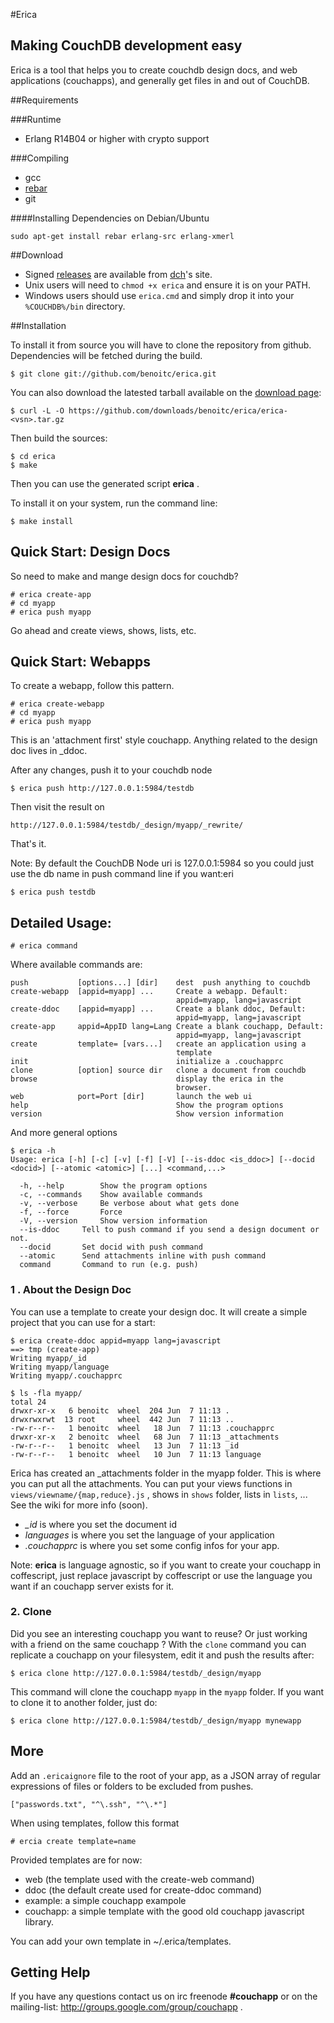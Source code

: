#Erica

## Making CouchDB development easy

Erica is a tool that helps you to create couchdb design docs,
and web applications (couchapps), and generally get files in and out
of CouchDB.

##Requirements

###Runtime
* Erlang R14B04 or higher with crypto support

###Compiling
* gcc
* [rebar](https://github.com/rebar/rebar)
* git

####Installing Dependencies on Debian/Ubuntu

    sudo apt-get install rebar erlang-src erlang-xmerl

##Download

* Signed [releases](https://people.apache.org/~dch/dist/tools/)
are available from [dch](https://twitter.com/dch__)'s site.
* Unix users will need to `chmod +x erica` and ensure it is on your PATH.
* Windows users should use `erica.cmd` and simply drop it
into your `%COUCHDB%/bin` directory.

##Installation

To install it from source you will have to clone the repository from
github. Dependencies will be fetched during the build.

    $ git clone git://github.com/benoitc/erica.git

You can also download the latested tarball available on the [download
page](https://github.com/benoitc/erica/downloads):

    $ curl -L -O https://github.com/downloads/benoitc/erica/erica-<vsn>.tar.gz

Then build the sources:

    $ cd erica
    $ make

Then you can use the generated script **erica** .

To install it on your system, run the command line:

    $ make install

## Quick Start: Design Docs

So need to make and mange design docs for couchdb?

    # erica create-app
    # cd myapp
    # erica push myapp

Go ahead and create views, shows, lists, etc.


## Quick Start: Webapps

To create a webapp, follow this pattern.

    # erica create-webapp
    # cd myapp
    # erica push myapp

This is an 'attachment first' style couchapp. Anything related to the design doc lives in _ddoc.

After any changes, push it to your couchdb node

    $ erica push http://127.0.0.1:5984/testdb

Then visit the result on

    http://127.0.0.1:5984/testdb/_design/myapp/_rewrite/

That's it.

Note: By default the CouchDB Node uri is 127.0.0.1:5984 so you could
just use the db name in push command line if you want:eri

    $ erica push testdb


## Detailed Usage:

    # erica command

Where available commands are:

    push           [options...] [dir]    dest  push anything to couchdb
    create-webapp  [appid=myapp] ...     Create a webapp. Default:
                                         appid=myapp, lang=javascript
    create-ddoc    [appid=myapp] ...     Create a blank ddoc, Default:
                                         appid=myapp, lang=javascript
    create-app     appid=AppID lang=Lang Create a blank couchapp, Default:
                                         appid=myapp, lang=javascript
    create         template= [vars...]   create an application using a
                                         template
    init                                 initialize a .couchapprc
    clone          [option] source dir   clone a document from couchdb
    browse                               display the erica in the
                                         browser.
    web            port=Port [dir]       launch the web ui
    help                                 Show the program options
    version                              Show version information


And more general options

    $ erica -h
    Usage: erica [-h] [-c] [-v] [-f] [-V] [--is-ddoc <is_ddoc>] [--docid <docid>] [--atomic <atomic>] [...] <command,...>

      -h, --help		Show the program options
      -c, --commands	Show available commands
      -v, --verbose		Be verbose about what gets done
      -f, --force		Force
      -V, --version		Show version information
      --is-ddoc		Tell to push command if you send a design document or not.
      --docid		Set docid with push command
      --atomic		Send attachments inline with push command
      command		Command to run (e.g. push)




### 1 . About the Design Doc

You can use a template to create your design doc.
It will create a simple project that you can use for a
start:

    $ erica create-ddoc appid=myapp lang=javascript
    ==> tmp (create-app)
    Writing myapp/_id
    Writing myapp/language
    Writing myapp/.couchapprc

    $ ls -fla myapp/
    total 24
    drwxr-xr-x   6 benoitc  wheel  204 Jun  7 11:13 .
    drwxrwxrwt  13 root     wheel  442 Jun  7 11:13 ..
    -rw-r--r--   1 benoitc  wheel   18 Jun  7 11:13 .couchapprc
    drwxr-xr-x   2 benoitc  wheel   68 Jun  7 11:13 _attachments
    -rw-r--r--   1 benoitc  wheel   13 Jun  7 11:13 _id
    -rw-r--r--   1 benoitc  wheel   10 Jun  7 11:13 language

Erica has created an _attachments folder in the myapp folder. This is
where you can put all the attachments. You can put your views functions in
`views/viewname/{map,reduce}.js` , shows in `shows` folder, lists in
`lists`, ... See the wiki for more info (soon).

* *_id* is where you set the document id
* *languages* is where you set the language of your application
* *.couchapprc* is where you set some config infos for your app.

Note: **erica** is language agnostic, so if you want to create your couchapp in
coffescript, just replace javascript by coffescript or use the language
you want if an couchapp server exists for it.


### 2. Clone

Did you see an interesting couchapp you want to reuse? Or just working
with a friend on the same couchapp ? With the `clone` command you can
replicate a couchapp on your filesystem, edit it and push the results
after:

    $ erica clone http://127.0.0.1:5984/testdb/_design/myapp

This command will clone the couchapp `myapp` in the `myapp` folder. If
you want to clone it to another folder, just do:

    $ erica clone http://127.0.0.1:5984/testdb/_design/myapp mynewapp

## More

Add an `.ericaignore` file to the root of your app, as a JSON array
of regular expressions of files or folders to be excluded from pushes.

    ["passwords.txt", "^\.ssh", "^\.*"]

When using templates, follow this format

    # ercia create template=name

Provided templates are for now:

* web (the template used with the create-web command)
* ddoc (the default create used for create-ddoc command)
* example: a simple couchapp exampole
* couchapp: a simple template with the good old couchapp javascript library.

You can add your own template in ~/.erica/templates.


## Getting Help

If you have any questions contact us on irc freenode **#couchapp** or on
the mailing-list: http://groups.google.com/group/couchapp .
